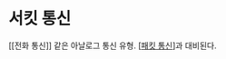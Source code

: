 # 서킷 통신

[[전화 통신]] 같은 아날로그 통신 유형.
[[패킷 통신]]과 대비된다. 

[//begin]: # "Autogenerated link references for markdown compatibility"
[패킷 통신]: <패킷 통신.md> "패킷 통신"
[//end]: # "Autogenerated link references"